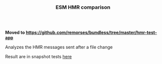 <div align='center'>
    <br/>
    <br/>
    <br/>
    <h3>ESM HMR comparison</h3>
    <p></p>
    <br/>
    <br/>
</div>

**Moved to https://github.com/remorses/bundless/tree/master/hmr-test-app**

Analyzes the HMR messages sent after a file change

Result are in snapshot tests [here](./tests/__snapshots__/index.test.ts.snap)
